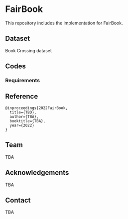 # FairBook
This repository includes the implementation for FairBook.

## Dataset
Book Crossing dataset

## Codes

### Requirements

## Reference

```
@inproceedings{2022FairBook,
  title={TBD},
  author={TBA},
  booktitle={TBA},
  year={2022}
}
```

## Team
TBA

## Acknowledgements
TBA

## Contact
TBA
